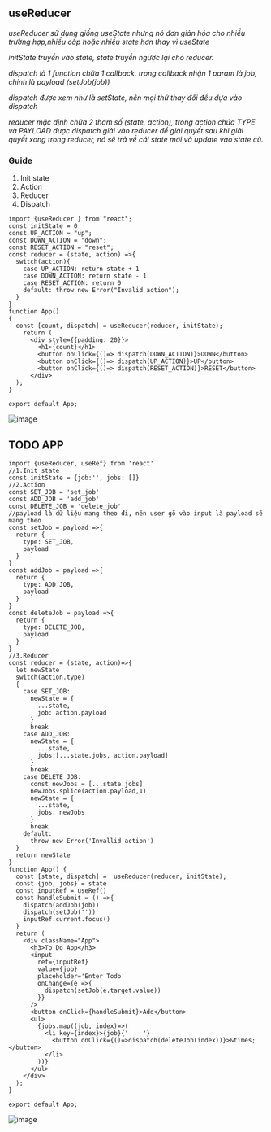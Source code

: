 ## useReducer
*useReducer sử dụng giống useState nhưng nó đơn giản hóa cho nhiều trường hợp,nhiều cấp hoặc nhiều state hơn thay vì useState* 

*initState truyền vào state, state truyền ngược lại cho reducer.*

*dispatch là 1 function chứa 1 callback. trong callback nhận 1 param là job, chính là payload (setJob(job))*

*dispatch được xem như là setState, nên mọi thứ thay đổi đều dựa vào dispatch*

*reducer mặc định chứa 2 tham số (state, action), trong action chứa TYPE và PAYLOAD được dispatch giải vào reducer để giải quyết
sau khi giải quyết xong trong reducer, nó sẽ trả về cái state mới và update vào state cũ.*

### Guide

1. Init state
2. Action
3. Reducer
4. Dispatch
```
import {useReducer } from "react";
const initState = 0
const UP_ACTION = "up";
const DOWN_ACTION = "down";
const RESET_ACTION = "reset";
const reducer = (state, action) =>{
  switch(action){
    case UP_ACTION: return state + 1
    case DOWN_ACTION: return state - 1
    case RESET_ACTION: return 0
    default: throw new Error("Invalid action");
  }
}
function App() 
{
  const [count, dispatch] = useReducer(reducer, initState);
    return (
      <div style={{padding: 20}}>
        <h1>{count}</h1>
        <button onClick={()=> dispatch(DOWN_ACTION)}>DOWN</button>
        <button onClick={()=> dispatch(UP_ACTION)}>UP</button>
        <button onClick={()=> dispatch(RESET_ACTION)}>RESET</button>
      </div>
  );
}

export default App;

```
![image](https://user-images.githubusercontent.com/59383987/176338360-edaecd46-813d-4e62-9c6c-6ef5f8c71841.png)

## TODO APP
```
import {useReducer, useRef} from 'react'
//1.Init state
const initState = {job:'', jobs: []}
//2.Action
const SET_JOB = 'set_job'
const ADD_JOB = 'add_job'
const DELETE_JOB = 'delete_job'
//payload là dữ liệu mang theo đi, nên user gõ vào input là payload sẽ mang theo
const setJob = payload =>{
  return {
    type: SET_JOB,
    payload
  }
}
const addJob = payload =>{
  return {
    type: ADD_JOB,
    payload
  } 
}
const deleteJob = payload =>{
  return {
    type: DELETE_JOB,
    payload
  }
}
//3.Reducer
const reducer = (state, action)=>{
  let newState
  switch(action.type)
  {
    case SET_JOB:
      newState = {
        ...state,
        job: action.payload
      }
      break
    case ADD_JOB:
      newState = {
        ...state,
        jobs:[...state.jobs, action.payload]
      }
      break
    case DELETE_JOB:
      const newJobs = [...state.jobs]
      newJobs.splice(action.payload,1)
      newState = {
        ...state,
        jobs: newJobs
      }
      break
    default:
      throw new Error('Invallid action')
  }
  return newState
}
function App() {
  const [state, dispatch] =  useReducer(reducer, initState);
  const {job, jobs} = state
  const inputRef = useRef()
  const handleSubmit = () =>{
    dispatch(addJob(job))
    dispatch(setJob(''))  
    inputRef.current.focus()
  }
  return (
    <div className="App">
      <h3>To Do App</h3>
      <input
        ref={inputRef}
        value={job}
        placeholder='Enter Todo'
        onChange={e =>{
          dispatch(setJob(e.target.value))
        }}
      />
      <button onClick={handleSubmit}>Add</button>
      <ul>
        {jobs.map((job, index)=>(
          <li key={index}>{job}{'    '}   
            <button onClick={()=>dispatch(deleteJob(index))}>&times;</button>
          </li>
        ))}
      </ul>
    </div>
  );
}

export default App;

```
![image](https://user-images.githubusercontent.com/59383987/179338648-035e18a1-1262-4845-99b3-41922a36c588.png)

 
